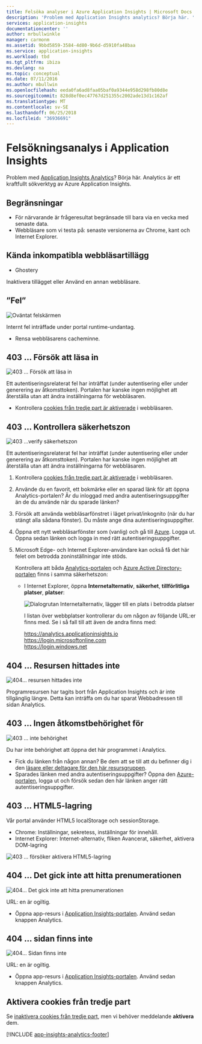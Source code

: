 ```yaml
---
title: Felsöka analyser i Azure Application Insights | Microsoft Docs
description: 'Problem med Application Insights analytics? Börja här. '
services: application-insights
documentationcenter: ''
author: mrbullwinkle
manager: carmonm
ms.assetid: 9bbd5859-3584-4d80-9b6d-d5910fa48baa
ms.service: application-insights
ms.workload: tbd
ms.tgt_pltfrm: ibiza
ms.devlang: na
ms.topic: conceptual
ms.date: 07/11/2016
ms.author: mbullwin
ms.openlocfilehash: eeda0fa6ad8faa05baf0a9344e958d298fb80d8e
ms.sourcegitcommit: 828d8ef0ec47767d251355c2002ade13d1c162af
ms.translationtype: MT
ms.contentlocale: sv-SE
ms.lasthandoff: 06/25/2018
ms.locfileid: "36936691"
---
```

# <a name="troubleshoot-analytics-in-application-insights"></a>Felsökningsanalys i Application Insights
Problem med [Application Insights Analytics](app-insights-analytics.md)? Börja här. Analytics är ett kraftfullt sökverktyg av Azure Application Insights.

## <a name="limits"></a>Begränsningar
* För närvarande är frågeresultat begränsade till bara via en vecka med senaste data.
* Webbläsare som vi testa på: senaste versionerna av Chrome, kant och Internet Explorer.

## <a name="known-incompatible-browser-extensions"></a>Kända inkompatibla webbläsartillägg
* Ghostery

Inaktivera tillägget eller Använd en annan webbläsare.

## <a name="e-a"></a> ”Fel”
![Oväntat felskärmen](./media/app-insights-analytics-troubleshooting/010.png)

Internt fel inträffade under portal runtime-undantag.

* Rensa webbläsarens cacheminne. 

## <a name="e-b"></a>403 ... Försök att läsa in
![403 ... Försök att läsa in](./media/app-insights-analytics-troubleshooting/020.png)

Ett autentiseringsrelaterat fel har inträffat (under autentisering eller under generering av åtkomsttoken). Portalen har kanske ingen möjlighet att återställa utan att ändra inställningarna för webbläsaren.

* Kontrollera [cookies från tredje part är aktiverade](#cookies) i webbläsaren. 

## <a name="authentication"></a>403 ... Kontrollera säkerhetszon
![403 ...verify säkerhetszon](./media/app-insights-analytics-troubleshooting/030.png)

Ett autentiseringsrelaterat fel har inträffat (under autentisering eller under generering av åtkomsttoken). Portalen har kanske ingen möjlighet att återställa utan att ändra inställningarna för webbläsaren.

1. Kontrollera [cookies från tredje part är aktiverade](#cookies) i webbläsaren. 
2. Använde du en favorit, ett bokmärke eller en sparad länk för att öppna Analytics-portalen? Är du inloggad med andra autentiseringsuppgifter än de du använde när du sparade länken?
3. Försök att använda webbläsarfönstret i läget privat/inkognito (när du har stängt alla sådana fönster). Du måste ange dina autentiseringsuppgifter. 
4. Öppna ett nytt webbläsarfönster som (vanlig) och gå till [Azure](https://portal.azure.com). Logga ut. Öppna sedan länken och logga in med rätt autentiseringsuppgifter.
5. Microsoft Edge- och Internet Explorer-användare kan också få det här felet om betrodda zoninställningar inte stöds.
   
    Kontrollera att båda [Analytics-portalen](https://portal.azure.com) och [Azure Active Directory-portalen](https://portal.azure.com) finns i samma säkerhetszon:
   
   * I Internet Explorer, öppna **Internetalternativ**, **säkerhet**, **tillförlitliga platser**, **platser**:
     
     ![Dialogrutan Internetalternativ, lägger till en plats i betrodda platser](./media/app-insights-analytics-troubleshooting/033.png)
     
     I listan över webbplatser kontrollerar du om någon av följande URL:er finns med. Se i så fall till att även de andra finns med:
     
     https://analytics.applicationinsights.io<br/>
     https://login.microsoftonline.com<br/>
     https://login.windows.net

## <a name="e-d"></a>404 ... Resursen hittades inte
![404... resursen hittades inte](./media/app-insights-analytics-troubleshooting/040.png)

Programresursen har tagits bort från Application Insights och är inte tillgänglig längre. Detta kan inträffa om du har sparat Webbadressen till sidan Analytics.

## <a name="e-e"></a>403 ... Ingen åtkomstbehörighet för
![403 ... inte behörighet](./media/app-insights-analytics-troubleshooting/050.png)

Du har inte behörighet att öppna det här programmet i Analytics.

* Fick du länken från någon annan? Be dem att se till att du befinner dig i den [läsare eller deltagare för den här resursgruppen](app-insights-resources-roles-access-control.md).
* Sparades länken med andra autentiseringsuppgifter? Öppna den [Azure-portalen](https://portal.azure.com), logga ut och försök sedan den här länken anger rätt autentiseringsuppgifter.

## <a name="html-storage"></a>403 ... HTML5-lagring
Vår portal använder HTML5 localStorage och sessionStorage.

* Chrome: Inställningar, sekretess, inställningar för innehåll.
* Internet Explorer: Internet-alternativ, fliken Avancerat, säkerhet, aktivera DOM-lagring

![403 ... försöker aktivera HTML5-lagring](./media/app-insights-analytics-troubleshooting/060.png)

## <a name="e-g"></a>404 ... Det gick inte att hitta prenumerationen
![404... Det gick inte att hitta prenumerationen](./media/app-insights-analytics-troubleshooting/070.png)

URL: en är ogiltig. 

* Öppna app-resurs i [Application Insights-portalen](https://portal.azure.com). Använd sedan knappen Analytics.

## <a name="e-h"></a>404 ... sidan finns inte
![404... Sidan finns inte](./media/app-insights-analytics-troubleshooting/080.png)

URL: en är ogiltig.

* Öppna app-resurs i [Application Insights-portalen](https://portal.azure.com). Använd sedan knappen Analytics.

## <a name="cookies"></a>Aktivera cookies från tredje part
  Se [inaktivera cookies från tredje part](http://www.digitalcitizen.life/how-disable-third-party-cookies-all-major-browsers), men vi behöver meddelande **aktivera** dem.


[!INCLUDE [app-insights-analytics-footer](../../includes/app-insights-analytics-footer.md)]

